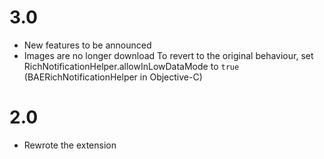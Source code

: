# 3.0

- New features to be announced
- Images are no longer download
  To revert to the original behaviour, set RichNotificationHelper.allowInLowDataMode to `true` (BAERichNotificationHelper in Objective-C)

# 2.0

- Rewrote the extension
